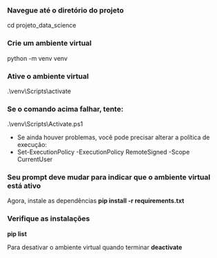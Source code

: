 ### Navegue até o diretório do projeto
cd projeto_data_science

### Crie um ambiente virtual
python -m venv venv

### Ative o ambiente virtual
.\venv\Scripts\activate

### Se o comando acima falhar, tente:
.\venv\Scripts\Activate.ps1

- Se ainda houver problemas, você pode precisar alterar a política de execução:
- Set-ExecutionPolicy -ExecutionPolicy RemoteSigned -Scope CurrentUser

### Seu prompt deve mudar para indicar que o ambiente virtual está ativo
Agora, instale as dependências
**pip install -r requirements.txt**

### Verifique as instalações
**pip list**

Para desativar o ambiente virtual quando terminar
**deactivate**
